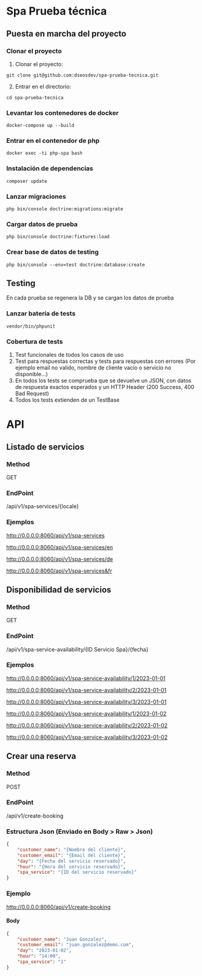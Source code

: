 # Spa Prueba técnica

## Puesta en marcha del proyecto

### Clonar el proyecto
1. Clonar el proyecto: 

``` console
git clone git@github.com:dseosdev/spa-prueba-tecnica.git
```
2. Entrar en el directorio: 

``` console
cd spa-prueba-tecnica
```


### Levantar los contenedores de docker

``` console
docker-compose up --build
```

### Entrar en el contenedor de php
``` console
docker exec -ti php-spa bash
```

### Instalación de dependencias

``` console
composer update
```

### Lanzar migraciones

``` console
php bin/console doctrine:migrations:migrate
```

### Cargar datos de prueba

``` console
php bin/console doctrine:fixtures:load
```

### Crear base de datos de testing

``` console
php bin/console --env=test doctrine:database:create
```

## Testing

En cada prueba se regenera la DB y se cargan los datos de prueba

### Lanzar batería de tests

``` console
vendor/bin/phpunit
```

### Cobertura de tests
1. Test funcionales de todos los casos de uso
2. Test para respuestas correctas y tests para respuestas con errores (Por ejemplo email no valido, nombre de cliente vacío o servicio no disponible...)
3. En todos los tests se comprueba que se devuelve un JSON, con datos de respuesta exactos esperados y un HTTP Header (200 Success, 400 Bad Request)
4. Todos los tests extienden de un TestBase




# API

## Listado de servicios

### Method
GET

### EndPoint
/api/v1/spa-services/{locale}

### Ejemplos
http://0.0.0.0:8060/api/v1/spa-services

http://0.0.0.0:8060/api/v1/spa-services/en

http://0.0.0.0:8060/api/v1/spa-services/de

http://0.0.0.0:8060/api/v1/spa-services&fr



## Disponibilidad de servicios

### Method
GET

### EndPoint
/api/v1/spa-service-availability/{ID Servicio Spa}/{fecha}

### Ejemplos
http://0.0.0.0:8060/api/v1/spa-service-availability/1/2023-01-01

http://0.0.0.0:8060/api/v1/spa-service-availability/2/2023-01-01

http://0.0.0.0:8060/api/v1/spa-service-availability/3/2023-01-01

http://0.0.0.0:8060/api/v1/spa-service-availability/1/2023-01-02

http://0.0.0.0:8060/api/v1/spa-service-availability/2/2023-01-02

http://0.0.0.0:8060/api/v1/spa-service-availability/3/2023-01-02


## Crear una reserva

### Method
POST

### EndPoint
/api/v1/create-booking

### Estructura Json (Enviado en Body > Raw > Json)
``` json
{
    "customer_name": "{Nombre del cliente}",
    "customer_email": "{Email del cliente}",
    "day": "{Fecha del servicio reservado}",
    "hour": "{Hora del servicio reservado}",
    "spa_service": "{ID del servicio reservado}"
}
```

### Ejemplo
http://0.0.0.0:8060/api/v1/create-booking

#### Body
``` json
{
    "customer_name": "Juan Gonzalez",
    "customer_email": "juan.gonzalez@demo.com",
    "day": "2023-01-02",
    "hour": "14:00",
    "spa_service": "1"
}
```








